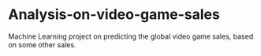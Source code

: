 # Analysis-on-video-game-sales
Machine Learning project on predicting the global video game sales, based on some other sales.
